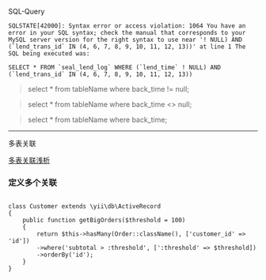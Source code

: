 SQL-Query


```
SQLSTATE[42000]: Syntax error or access violation: 1064 You have an error in your SQL syntax; check the manual that corresponds to your MySQL server version for the right syntax to use near '! NULL) AND (`lend_trans_id` IN (4, 6, 7, 8, 9, 10, 11, 12, 13))' at line 1 The SQL being executed was: 

SELECT * FROM `seal_lend_log` WHERE (`lend_time` ! NULL) AND (`lend_trans_id` IN (4, 6, 7, 8, 9, 10, 11, 12, 13))

```

> select * from tableName where back_time != null;

> select * from tableName where back_time <> null;

> select * from tableName where back_time;

----

多表关联

[多表关联浅析](https://www.yii-china.com/topic/detail/110)

### 定义多个关联

```

class Customer extends \yii\db\ActiveRecord
{
    public function getBigOrders($threshold = 100)
    {
        return $this->hasMany(Order::className(), ['customer_id' => 'id'])
        ->where('subtotal > :threshold', [':threshold' => $threshold])
        ->orderBy('id');
    }
}

```